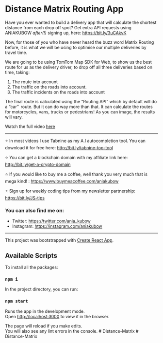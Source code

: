 # Distance Matrix Routing App

Have you ever wanted to build a delivery app that will calculate the shortest distance from each drop off spot? Get extra API requests using ANIAKUBOW *after(!)* signing up, here: https://bit.ly/3uCAkvK

Now, for those of you who have never heard the buzz word Matrix Routing before, it is what we will be using to optimise our multiple deliveries by travel time. 

We are going to be using TomTom Map SDK for Web, to show us the best route for us as the delivery driver, to drop off all three deliveries based on time, taking: 
1. The route into account 
2. The traffic on the roads into account. 
3. The traffic incidents on the roads into account

The final route is calculated using the “Routing API” which by default will do a “car”  route. But it can do way more than that. It can calculate the routes for motorcycles, vans, trucks or pedestrians! As you can image, the results will vary.  

Watch the full video [here](https://www.youtube.com/watch?v=43jfFU4FJZo)

___
⭐ In most videos I use Tabnine as my A.I autocompletion tool. You can download it for free here: http://bit.ly/tabnine-top-tool

⭐ You can get a blockchain domain with my affiliate link here: http://bit.ly/get-a-crypto-domain

⭐ If you would like to buy me a coffee, well thank you very much that is mega kind! : https://www.buymeacoffee.com/aniakubow

⭐ Sign up for weekly coding tips from my newsletter partnership: https://bit.ly/JS-tips

### You can also find me on:
* Twitter: https://twitter.com/ania_kubow
* Instagram: https://instagram.com/aniakubow

___


This project was bootstrapped with [Create React App](https://github.com/facebook/create-react-app).

## Available Scripts

To install all the packages:

### `npm i`

In the project directory, you can run:

### `npm start`

Runs the app in the development mode.\
Open [http://localhost:3000](http://localhost:3000) to view it in the browser.

The page will reload if you make edits.\
You will also see any lint errors in the console.
#   D i s t a n c e - M a t r i x  
 #   D i s t a n c e - M a t r i x  
 